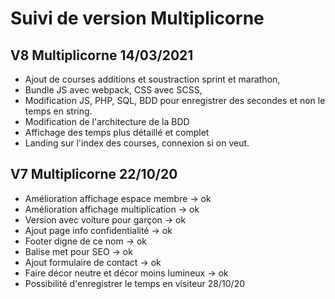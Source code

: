 # Suivi de version Multiplicorne

## V8 Multiplicorne	14/03/2021
- Ajout de courses additions et soustraction sprint et marathon,
- Bundle JS avec webpack, CSS avec SCSS,
- Modification JS, PHP, SQL, BDD pour enregistrer des secondes et non le temps en string.
- Modification de l'architecture de la BDD
- Affichage des temps plus détaillé et complet
- Landing sur l'index des courses, connexion si on veut.


## V7 Multiplicorne	22/10/20
- Amélioration affichage espace membre → ok	
- Amélioration affichage multiplication → ok	
- Version avec voiture pour garçon → ok	
- Ajout page info confidentialité → ok	
- Footer digne de ce nom → ok	
- Balise met pour SEO → ok	
- Ajout formulaire de contact → ok	
- Faire décor neutre et décor moins lumineux → ok	
- Possibilité d'enregistrer le temps en visiteur	28/10/20
